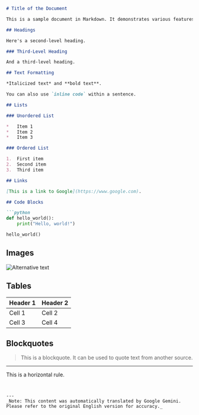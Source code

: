 ```markdown
# Title of the Document

This is a sample document in Markdown. It demonstrates various features and elements that can be used.

## Headings

Here's a second-level heading.

### Third-Level Heading

And a third-level heading.

## Text Formatting

*Italicized text* and **bold text**.

You can also use `inline code` within a sentence.

## Lists

### Unordered List

*   Item 1
*   Item 2
*   Item 3

### Ordered List

1.  First item
2.  Second item
3.  Third item

## Links

[This is a link to Google](https://www.google.com).

## Code Blocks

```python
def hello_world():
    print("Hello, world!")

hello_world()
```

## Images

![Alternative text](https://via.placeholder.com/150)

## Tables

| Header 1 | Header 2 |
| -------- | -------- |
| Cell 1   | Cell 2   |
| Cell 3   | Cell 4   |

## Blockquotes

> This is a blockquote. It can be used to quote text from another source.

---

This is a horizontal rule.
```


---
_Note: This content was automatically translated by Google Gemini. Please refer to the original English version for accuracy._